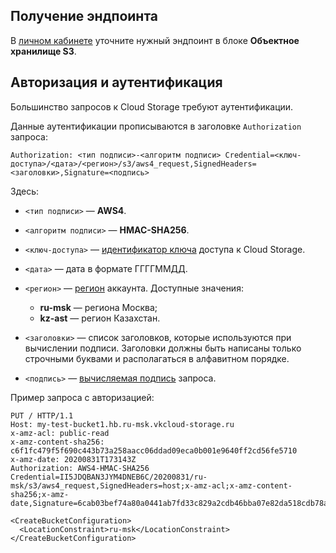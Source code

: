 ## Получение эндпоинта

В [личном кабинете](https://msk.cloud.vk.com/app/project/endpoints) уточните нужный эндпоинт в блоке **Объектное хранилище S3**.

## Авторизация и аутентификация

Большинство запросов к Cloud Storage требуют аутентификации.

Данные аутентификации прописываются в заголовке `Authorization` запроса:

```console
Authorization: <тип подписи>-<алгоритм подписи> Credential=<ключ-доступа>/<дата>/<регион>/s3/aws4_request,SignedHeaders=<заголовки>,Signature=<подпись>
```
Здесь:

- `<тип подписи>` — **AWS4**.
- `<алгоритм подписи>` — **HMAC-SHA256**.
- `<ключ-доступа>` — [идентификатор ключа](../../../../../storage/s3/instructions/access-management) доступа к Cloud Storage.
- `<дата>` — дата в формате ГГГГММДД.
- `<регион>` — [регион](../../../../account/concepts/regions) аккаунта. Доступные значения:

  - **ru-msk** — региона Москва;
  - **kz-ast** — регион Казахстан.

- `<заголовки>` — список заголовков, которые используются при вычислении подписи. Заголовки должны быть написаны только строчными буквами и располагаться в алфавитном порядке.
- `<подпись>` — [вычисляемая подпись](https://docs.aws.amazon.com/AmazonS3/latest/API/sig-v4-header-based-auth.html) запроса.

Пример запроса с авторизацией:

```console
PUT / HTTP/1.1
Host: my-test-bucket1.hb.ru-msk.vkcloud-storage.ru
x-amz-acl: public-read
x-amz-content-sha256: c6f1fc479f5f690c443b73a258aacc06ddad09eca0b001e9640ff2cd56fe5710
x-amz-date: 20200831T173143Z
Authorization: AWS4-HMAC-SHA256 Credential=II5JDQBAN3JYM4DNEB6C/20200831/ru-msk/s3/aws4_request,SignedHeaders=host;x-amz-acl;x-amz-content-sha256;x-amz-date,Signature=6cab03bef74a80a0441ab7fd33c829a2cdb46bba07e82da518cdb78ac238fda5

<CreateBucketConfiguration>
  <LocationConstraint>ru-msk</LocationConstraint>
</CreateBucketConfiguration>
```
